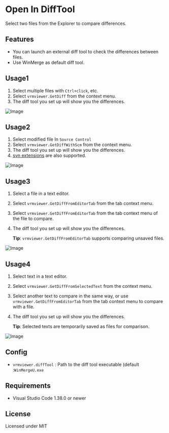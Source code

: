 # Open In DiffTool

Select two files from the Explorer to compare differences.

## Features

- You can launch an external diff tool to check the differences between files.
- Use WinMerge as default diff tool.

## Usage1

1. Select multiple files with `Ctrl+click`, etc.
2. Select `vrmviewer.GetDiff` from the context menu.
3. The diff tool you set up will show you the differences.

![Image](./resources/img/vrmviewer.GetDiff.Sample.gif)

## Usage2

1. Select modified file In `Source Control`
2. Select `vrmviewer.GetDiffWithScm` from the context menu.
3. The diff tool you set up will show you the differences.
4. [svn extensions](https://marketplace.visualstudio.com/items?itemName=johnstoncode.svn-scm) are also supported.

![Image](./resources/img/vrmviewer.GetDiffWithScm.Sample.gif)

## Usage3

1. Select a file in a text editor.
2. Select `vrmviewer.GetDiffFromEditorTab` from the tab context menu.
3. Select `vrmviewer.GetDiffFromEditorTab` from the tab context menu of the file to compare.
4. The diff tool you set up will show you the differences.

   **Tip**: `vrmviewer.GetDiffFromEditorTab` supports comparing unsaved files.

![Image](./resources/img/vrmviewer.GetDiffFromEditorTab.Sample.gif)

## Usage4

1. Select text in a text editor.
2. Select `vrmviewer.GetDiffFromSelectedText` from the context menu.
3. Select another text to compare in the same way, or use `vrmviewer.GetDiffFromEditorTab` from the tab context menu to compare with a file.
4. The diff tool you set up will show you the differences.

   **Tip**: Selected texts are temporarily saved as files for comparison.

![Image](./resources/img/vrmviewer.GetDiffFromSelectedText.Sample.gif)

## Config

- `vrmviewer.diffTool` : Path to the diff tool executable (default :`WinMergeU.exe`

## Requirements

- Visual Studio Code 1.38.0 or newer

## License

Licensed under MIT
